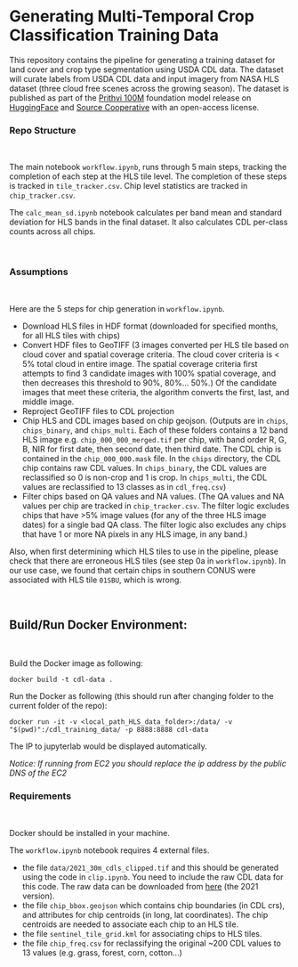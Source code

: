 # Generating Multi-Temporal Crop Classification Training Data

This repository contains the pipeline for generating a training dataset for land cover and crop type segmentation using USDA CDL data. The dataset will curate labels from USDA CDL data and input imagery from NASA HLS dataset (three cloud free scenes across the growing season). The dataset is published as part of the [Prithvi 100M](https://arxiv.org/abs/2310.18660) foundation model release on [HuggingFace](https://huggingface.co/datasets/ibm-nasa-geospatial/multi-temporal-crop-classification) and [Source Cooperative](https://beta.source.coop/repositories/clarkcga/multi-temporal-crop-classification/) with an open-access license. 

### Repo Structure
<br />

The main notebook `workflow.ipynb`, runs through 5 main steps, tracking the completion of each step at the HLS tile level. The completion of these steps is tracked in `tile_tracker.csv`. Chip level statistics are tracked in `chip_tracker.csv`.

The `calc_mean_sd.ipynb` notebook calculates per band mean and standard deviation for HLS bands in the final dataset. It also calculates CDL per-class counts across all chips. 

<br />

### Assumptions
<br />


Here are the 5 steps for chip generation in `workflow.ipynb`.
- Download HLS files in HDF format (downloaded for specified months, for all HLS tiles with chips)
- Convert HDF files to GeoTIFF (3 images converted per HLS tile based on cloud cover and spatial coverage criteria. The cloud cover criteria is < 5% total cloud in entire image. The spatial coverage criteria first attempts to find 3 candidate images with 100% spatial coverage, and then decreases this threshold to 90%, 80%... 50%.) Of the candidate images that meet these criteria, the algorithm converts the first, last, and middle image.
- Reproject GeoTIFF files to CDL projection
- Chip HLS and CDL images based on chip geojson. (Outputs are in `chips`, `chips_binary`, and `chips_multi`. Each of these folders contains a 12 band HLS image e.g. `chip_000_000_merged.tif` per chip, with band order R, G, B, NIR for first date, then second date, then third date. The CDL chip is contained in the `chip_000_000.mask` file. In the `chips` directory, the CDL chip contains raw CDL values. In `chips_binary`, the CDL values are reclassified so 0 is non-crop and 1 is crop. In `chips_multi`, the CDL values are reclassified to 13 classes as in `cdl_freq.csv`)
- Filter chips based on QA values and NA values. (The QA values and NA values per chip are tracked in `chip_tracker.csv`. The filter logic excludes chips that have >5% image values (for any of the three HLS image dates) for a single bad QA class. The filter logic also excludes any chips that have 1 or more NA pixels in any HLS image, in any band.)

Also, when first determining which HLS tiles to use in the pipeline, please check that there are erroneous HLS tiles (see step 0a in `workflow.ipynb`). In our use case, we found that certain chips in southern CONUS were associated with HLS tile `01SBU`, which is wrong.

<br />

## Build/Run Docker Environment:
<br />

Build the Docker image as following:
```
docker build -t cdl-data .
```

Run the Docker as following (this should run after changing folder to the current folder of the repo):
```
docker run -it -v <local_path_HLS_data_folder>:/data/ -v "$(pwd)":/cdl_training_data/ -p 8888:8888 cdl-data
```
The IP to jupyterlab would be displayed automatically.

*Notice: If running from EC2 you should replace the ip address by the public DNS of the EC2*
<br />

### Requirements
<br />

Docker should be installed in your machine. 

The `workflow.ipynb` notebook requires 4 external files.
- the file `data/2021_30m_cdls_clipped.tif` and this should be generated using the code in `clip.ipynb`. You need to include the raw CDL data for this code. The raw data can be downloaded from [here](https://www.nass.usda.gov/Research_and_Science/Cropland/Release) (the 2021 version).
- the file `chip_bbox.geojson` which contains chip boundaries (in CDL crs), and attributes for chip centroids (in long, lat coordinates). The chip centroids are needed to associate each chip to an HLS tile.
- the file `sentinel_tile_grid.kml` for associating chips to HLS tiles.
- the file `chip_freq.csv` for reclassifying the original ~200 CDL values to 13 values (e.g. grass, forest, corn, cotton...)

<br />
